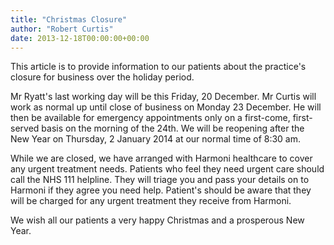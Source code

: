 ```yaml
---
title: "Christmas Closure"
author: "Robert Curtis"
date: 2013-12-18T00:00:00+00:00
---
```


This article is to provide information to our patients about the practice's closure for business over the holiday period.

Mr Ryatt's last working day will be this Friday, 20 December. Mr Curtis will work as normal up until close of business on Monday 23 December. He will then be available for emergency appointments only on a first-come, first-served basis on the morning of the 24th. We will be reopening after the New Year on Thursday, 2 January 2014 at our normal time of 8:30 am.

While we are closed, we have arranged with Harmoni healthcare to cover any urgent treatment needs. Patients who feel they need urgent care should call the NHS 111 helpline. They will triage you and pass your details on to Harmoni if they agree you need help. Patient's should be aware that they will be charged for any urgent treatment they receive from Harmoni.

We wish all our patients a very happy Christmas and a prosperous New Year.
